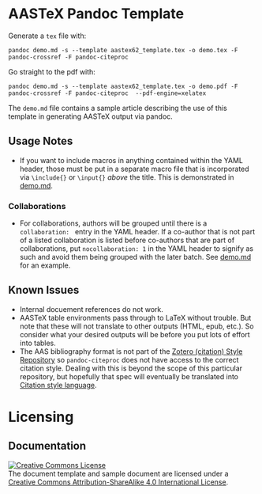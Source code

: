 # AASTeX Pandoc Template

Generate a `tex` file with:

```
pandoc demo.md -s --template aastex62_template.tex -o demo.tex -F pandoc-crossref -F pandoc-citeproc
```

Go straight to the pdf with:

```
pandoc demo.md -s --template aastex62_template.tex -o demo.pdf -F pandoc-crossref -F pandoc-citeproc  --pdf-engine=xelatex
```

The `demo.md` file contains a sample article describing the use of this template in generating AASTeX output via pandoc.

## Usage Notes

* If you want to include macros in anything contained within the YAML header, those must be put in a separate macro file that is incorporated via `\include{}` or `\input{}` *above* the title. This is demonstrated in [demo.md](demo.md).

### Collaborations

* For collaborations, authors will be grouped until there is a `collaboration: ` entry in the YAML header. If a co-author that is not part of a listed collaboration is listed before co-authors that are part of collaborations, put `nocollaboration: 1` in the YAML header to signify as such and avoid them being grouped with the later batch. See [demo.md](demo.md) for an example.

## Known Issues

* Internal docuement references do not work.
* AASTeX table environments pass through to LaTeX without trouble. But note that these will not translate to other outputs (HTML, epub, etc.). So consider what your desired outputs will be before you put lots of effort into tables.
* The AAS bibliography format is not part of the [Zotero (citation) Style Repository](https://www.zotero.org/styles) so `pandoc-citeproc` does not have access to the correct citation style. Dealing with this is beyond the scope of this particular repository, but hopefully that spec will eventually be translated into [Citation style language](https://citationstyles.org/).


# Licensing

## Documentation

<a rel="license" href="http://creativecommons.org/licenses/by-sa/4.0/"><img alt="Creative Commons License" style="border-width:0" src="https://i.creativecommons.org/l/by-sa/4.0/88x31.png" /></a><br />The document template and sample document are licensed under a <a rel="license" href="http://creativecommons.org/licenses/by-sa/4.0/">Creative Commons Attribution-ShareAlike 4.0 International License</a>.
